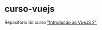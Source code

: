 # curso-vuejs
Repositório do curso ["Introdução ao VueJS 2"](https://www.udemy.com/introducao-ao-vue-js-2/)
